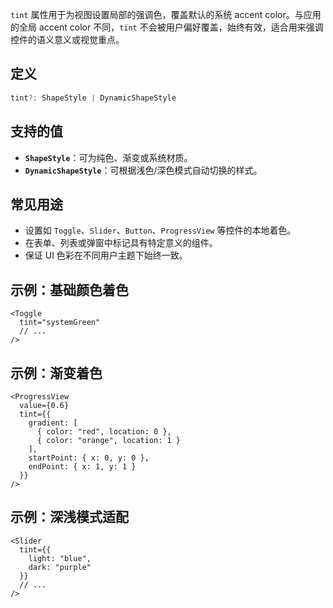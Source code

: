 `tint` 属性用于为视图设置局部的强调色，覆盖默认的系统 accent color。与应用的全局 accent color 不同，`tint` 不会被用户偏好覆盖，始终有效，适合用来强调控件的语义意义或视觉重点。

## 定义

```ts
tint?: ShapeStyle | DynamicShapeStyle
```


## 支持的值

* **`ShapeStyle`**：可为纯色、渐变或系统材质。
* **`DynamicShapeStyle`**：可根据浅色/深色模式自动切换的样式。

## 常见用途

* 设置如 `Toggle`、`Slider`、`Button`、`ProgressView` 等控件的本地着色。
* 在表单、列表或弹窗中标记具有特定意义的组件。
* 保证 UI 色彩在不同用户主题下始终一致。

## 示例：基础颜色着色

```tsx
<Toggle
  tint="systemGreen"
  // ...
/>
```

## 示例：渐变着色

```tsx
<ProgressView
  value={0.6}
  tint={{
    gradient: [
      { color: "red", location: 0 },
      { color: "orange", location: 1 }
    ],
    startPoint: { x: 0, y: 0 },
    endPoint: { x: 1, y: 1 }
  }}
/>
```

## 示例：深浅模式适配

```tsx
<Slider
  tint={{
    light: "blue",
    dark: "purple"
  }}
  // ...
/>
```